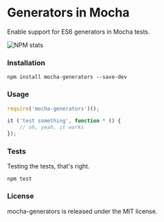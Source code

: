 # Generators in Mocha

Enable support for ES6 generators in Mocha tests.

![NPM stats](https://nodei.co/npm/mocha-generators.png?downloads=true)


### Installation

```
npm install mocha-generators --save-dev
```


### Usage

```javascript
require('mocha-generators')();

it ('test something', function * () {
	// oh, yeah, it works
});
```


### Tests

Testing the tests, that's right. 

```
npm test
```


### License

mocha-generators is released under the MIT license.
